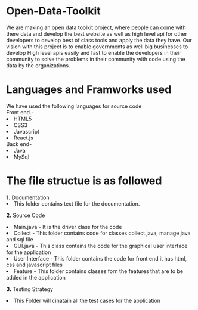 # Open-Data-Toolkit
We are making an open data toolkit project, where people can come with there data and develop the best website as well as high level api for other developers to develop best of class tools and apply the data they have. Our vision with this project is to enable governments as well big businesses to develop High level apis easily and fast to enable the developers in their community to solve the problems in their community with code using the data by the organizations.

<h1> Languages and Framworks used </h1>
We have used the following languages for source code 
<br>
Front end - 
<li> HTML5
  <li> CSS3
    <li> Javascript 
      <li> React.js
        
<br>
Back end-
<li> Java
  <li> MySql
    
 <h1> The file structue is as followed </h1> 
  <b>1.</b> Documentation
  <li> This folder contains text file for the documentation. 
  
        
  <b>2.</b> Source Code
   <li> Main.java - It is the driver class for the code 
     <li> Collect - This folder contains code for classes collect.java, manage.java and sql file 
       <li> GUI.java - This class contains the code for the graphical user interface for the application
         <li> User Interface - This folder contains the code for front end it has html, css and javascript files
           <li> Feature - This folder contains classes forn the features that are to be added in the application 
        
  <b>3.</b> Testing Strategy
  <li> This Folder will cinatain all the test cases for the application 
  


